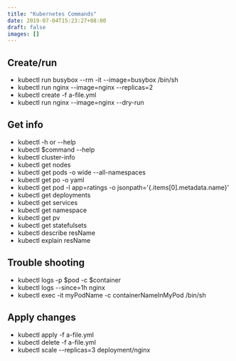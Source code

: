 ```yaml
---
title: "Kubernetes Commands"
date: 2019-07-04T15:23:27+08:00
draft: false
images: []
---
```


## Create/run

- kubectl run busybox --rm -it --image=busybox /bin/sh
- kubectl run nginx --image=nginx --replicas=2
- kubectl create -f a-file.yml
- kubectl run nginx --image=nginx --dry-run

## Get info

- kubectl -h or --help
- kubectl $command --help
- kubectl cluster-info
- kubectl get nodes
- kubectl get pods -o wide --all-namespaces
- kubectl get po -o yaml
- kubectl get pod -l app=ratings -o jsonpath='{.items[0].metadata.name}'
- kubectl get deployments
- kubectl get services
- kubectl get namespace
- kubectl get pv
- kubectl get statefulsets
- kubectl describe resName
- kubectl explain resName

## Trouble shooting

- kubectl logs -p $pod -c $container
- kubectl logs --since=1h nginx
- kubectl exec -it myPodName -c containerNameInMyPod /bin/sh

## Apply changes

- kubectl apply -f a-file.yml
- kubectl delete -f a-file.yml
- kubectl scale --replicas=3 deployment/nginx

